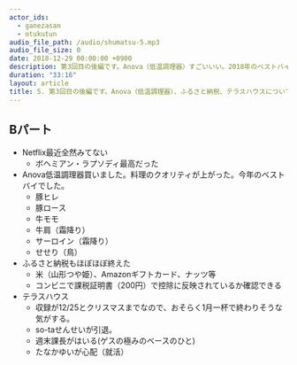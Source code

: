 ```yaml
---
actor_ids:
  - ganezasan
  - otukutun
audio_file_path: /audio/shumatsu-5.mp3
audio_file_size: 0
date: 2018-12-29 00:00:00 +0900
description: 第3回目の後編です。Anova（低温調理器）すごいいい。2018年のベストバイでした。ふるさと納税も満額終わった。テラスハウスはSota先生の離脱。
duration: "33:16"
layout: article
title: 5. 第3回目の後編です。Anova（低温調理器）、ふるさと納税、テラスハウスについて話しました。
---
```


## Bパート
- Netflix最近全然みてない
  - ボヘミアン・ラプソディ最高だった
- Anova低温調理器買いました。料理のクオリティが上がった。今年のベストバイでした。
  - 豚ヒレ
  - 豚ロース
  - 牛モモ
  - 牛肩（霜降り）
  - サーロイン（霜降り）
  - せせり（鳥）
- ふるさと納税もほぼほぼ終えた
  - 米（山形つや姫）、Amazonギフトカード、ナッツ等
  - コンビニで課税証明書（200円）で控除に反映されているか確認できる
- テラスハウス
  - 収録が12/25とクリスマスまでなので、おそらく1月一杯で終わりそうな気がする。
  - so-taせんせいが引退。
  - 週末課長がはいる(ゲスの極みのベースのひと)
  - たなかゆいが心配（就活）
